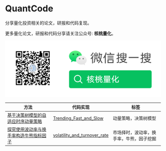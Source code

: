 # QuantCode

分享量化投资相关的论文，研报和代码复现。

更多量化论文，研报和代码分享请关注公众号:  **核桃量化**。

![](./images/nutquant_wx.png)



| 方法                                                         | 代码实现                                                     | 标签                                     |
| ------------------------------------------------------------ | ------------------------------------------------------------ | ---------------------------------------- |
| [基于决策树模型的自适应时序动量策略](https://mp.weixin.qq.com/s?__biz=MzkxOTQzNDEzOA==&mid=2247484363&idx=1&sn=d814c8ec62bf217cec3dea657aec3bf4&chksm=c1a3653ef6d4ec283c2e987550761e651055c656cb48c33b7b639965a61efb3879ef3eaeb833&token=1991236374&lang=zh_CN#rd) | [Trending_Fast_and_Slow](https://github.com/nutquant/QuantCode/tree/main/code/1_Trending_Fast_and_Slow) | 动量策略，决策树模型                     |
| [探究使用波动率与换手率构造牛熊指标因子](https://mp.weixin.qq.com/s?__biz=MzkxOTQzNDEzOA==&mid=2247484441&idx=1&sn=203128fde8498d5e08ac06c1fec22298&chksm=c1a362ecf6d4ebfa198b2a2c567e7246fc865082c66fa3aafda4787effc64d7f2b0fde571cf8&token=530562701&lang=zh_CN#rd) | [volatility_and_turnover_rate](https://github.com/nutquant/QuantCode/tree/main/code/2_volatility_and_turnover_rate) | 市场择时，波动率，换手率，牛熊，因子挖掘 |

